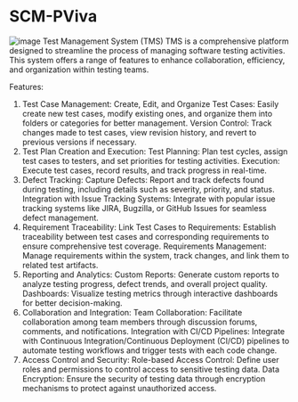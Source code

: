 # SCM-PViva
![image](https://github.com/Divisha-Gupta1/SCM-PViva/assets/156660837/f3e34bb9-ed75-48e7-a73f-b4c064ab46ae)
Test Management System (TMS)
TMS is a comprehensive platform designed to streamline the process of managing software testing activities. This system offers a range of features to enhance collaboration, efficiency, and organization within testing teams.

Features:
1. Test Case Management:
Create, Edit, and Organize Test Cases: Easily create new test cases, modify existing ones, and organize them into folders or categories for better management.
Version Control: Track changes made to test cases, view revision history, and revert to previous versions if necessary.
2. Test Plan Creation and Execution:
Test Planning: Plan test cycles, assign test cases to testers, and set priorities for testing activities.
Execution: Execute test cases, record results, and track progress in real-time.
3. Defect Tracking:
Capture Defects: Report and track defects found during testing, including details such as severity, priority, and status.
Integration with Issue Tracking Systems: Integrate with popular issue tracking systems like JIRA, Bugzilla, or GitHub Issues for seamless defect management.
4. Requirement Traceability:
Link Test Cases to Requirements: Establish traceability between test cases and corresponding requirements to ensure comprehensive test coverage.
Requirements Management: Manage requirements within the system, track changes, and link them to related test artifacts.
5. Reporting and Analytics:
Custom Reports: Generate custom reports to analyze testing progress, defect trends, and overall project quality.
Dashboards: Visualize testing metrics through interactive dashboards for better decision-making.
6. Collaboration and Integration:
Team Collaboration: Facilitate collaboration among team members through discussion forums, comments, and notifications.
Integration with CI/CD Pipelines: Integrate with Continuous Integration/Continuous Deployment (CI/CD) pipelines to automate testing workflows and trigger tests with each code change.
7. Access Control and Security:
Role-based Access Control: Define user roles and permissions to control access to sensitive testing data.
Data Encryption: Ensure the security of testing data through encryption mechanisms to protect against unauthorized access.
